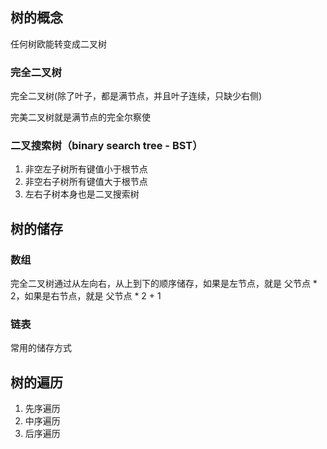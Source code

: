 ## 树的概念

任何树欧能转变成二叉树

### 完全二叉树
完全二叉树(除了叶子，都是满节点，并且叶子连续，只缺少右侧)

完美二叉树就是满节点的完全尔察使

### 二叉搜索树（binary search tree - BST）

1. 非空左子树所有键值小于根节点
2. 非空右子树所有键值大于根节点
3. 左右子树本身也是二叉搜索树


## 树的储存

### 数组

完全二叉树通过从左向右，从上到下的顺序储存，如果是左节点，就是 父节点 * 2，如果是右节点，就是 父节点 * 2 + 1


### 链表

常用的储存方式

## 树的遍历

1. 先序遍历
2. 中序遍历
3. 后序遍历